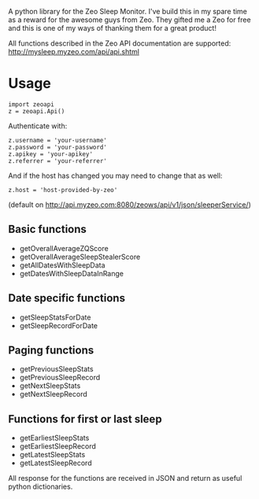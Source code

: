 A python library for the Zeo Sleep Monitor. I've build this in my spare time as a reward for the awesome guys from Zeo. They gifted me a Zeo for free and this is one of my ways of thanking them for a great product!

All functions described in the Zeo API documentation are supported: http://mysleep.myzeo.com/api/api.shtml

# Usage

	import zeoapi
	z = zeoapi.Api()

Authenticate with:

	z.username = 'your-username'
	z.password = 'your-password'
	z.apikey = 'your-apikey'
	z.referrer = 'your-referrer'

And if the host has changed you may need to change that as well:

	z.host = 'host-provided-by-zeo'
	
(default on http://api.myzeo.com:8080/zeows/api/v1/json/sleeperService/)


## Basic functions

*	getOverallAverageZQScore
*	getOverallAverageSleepStealerScore
*	getAllDatesWithSleepData
*	getDatesWithSleepDataInRange
	
## Date specific functions
	
*	getSleepStatsForDate
*	getSleepRecordForDate
	
## Paging functions
	
*	getPreviousSleepStats
*	getPreviousSleepRecord
*	getNextSleepStats
*	getNextSleepRecord
	
## Functions for first or last sleep

*	getEarliestSleepStats
*	getEarliestSleepRecord
*	getLatestSleepStats
*	getLatestSleepRecord
	
All response for the functions are received in JSON and return as useful python dictionaries.

